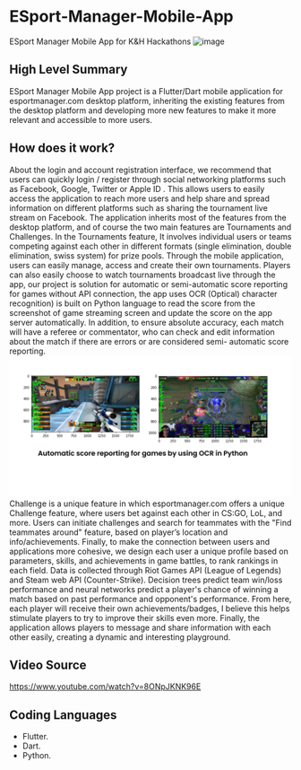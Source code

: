 # ESport-Manager-Mobile-App
ESport Manager Mobile App for K&amp;H Hackathons
![image](./demo.png)
## High Level Summary 
ESport Manager Mobile App project is a Flutter/Dart mobile application for esportmanager.com desktop platform, inheriting the existing features from the desktop platform and developing more new features to make it more relevant and accessible to more users.
## How does it work?
About the login and account registration interface, we recommend that users can quickly login / register through social networking platforms such as Facebook, Google, Twitter or Apple ID . This allows users to easily access the application to reach more users and help share and spread information on different platforms such as sharing the tournament live stream on Facebook. 
The application inherits most of the features from the desktop platform, and of course the two main features are Tournaments and Challenges.
In the Tournaments feature, It involves individual users or teams competing against each other in different formats (single elimination, double elimination, swiss system) for prize pools. Through the mobile application, users can easily manage, access and create their own tournaments.
Players can also easily choose to watch tournaments broadcast live through the app, our project is solution for automatic or semi-automatic score reporting for games without API connection, the app uses OCR (Optical) character recognition) is built on Python language to read the score from the screenshot of game streaming screen and update the score on the app server automatically. In addition, to ensure absolute accuracy, each match will have a referee or commentator, who can check and edit information about the match if there are errors or are considered semi- automatic score reporting.
![image](./demo2.png)
Challenge is a unique feature in which esportmanager.com offers a unique Challenge feature, where users bet against each other in CS:GO, LoL, and more. Users can initiate challenges and search for teammates with the "Find teammates around" feature, based on player’s location and info/achievements.
Finally, to make the connection between users and applications more cohesive, we design each user a unique profile based on parameters, skills, and achievements in game battles, to rank rankings in each field. Data is collected through Riot Games API (League of Legends) and Steam web API (Counter-Strike). Decision trees predict team win/loss performance and neural networks predict a player's chance of winning a match based on past performance and opponent's performance.
From here, each player will receive their own achievements/badges, I believe this helps stimulate players to try to improve their skills even more.
Finally, the application allows players to message and share information with each other easily, creating a dynamic and interesting playground.
## Video Source
https://www.youtube.com/watch?v=8ONpJKNK96E
## Coding Languages
- Flutter.
- Dart.
- Python.
